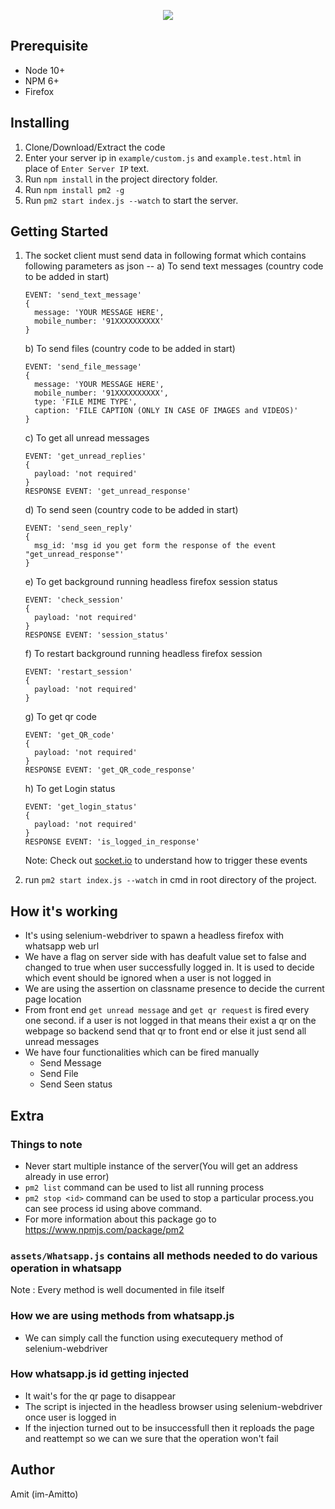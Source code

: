 <p align="center">
    <img src="https://encrypted-tbn0.gstatic.com/images?q=tbn:ANd9GcTSpkzb6HDiERinGs5C5RjWMYMndyHh0ZrUml7PwIHDaxdRxgdK">
</p>

## Prerequisite

- Node 10+
- NPM 6+
- Firefox

## Installing

1.  Clone/Download/Extract the code
2.  Enter your server ip in `example/custom.js` and `example.test.html` in place of `Enter Server IP` text.
3.  Run `npm install` in the project directory folder.
4.  Run `npm install pm2 -g`
5.  Run `pm2 start index.js --watch` to start the server.

## Getting Started

1.  The socket client must send data in following format which contains following parameters as json --
    a) To send text messages (country code to be added in start)

    ```
    EVENT: 'send_text_message'
    {
      message: 'YOUR MESSAGE HERE',
      mobile_number: '91XXXXXXXXXX'
    }
    ```

    b) To send files (country code to be added in start)

    ```
    EVENT: 'send_file_message'
    {
      message: 'YOUR MESSAGE HERE',
      mobile_number: '91XXXXXXXXXX',
      type: 'FILE MIME TYPE',
      caption: 'FILE CAPTION (ONLY IN CASE OF IMAGES and VIDEOS)'
    }
    ```

    c) To get all unread messages

    ```
    EVENT: 'get_unread_replies'
    {
      payload: 'not required'
    }
    RESPONSE EVENT: 'get_unread_response'
    ```

    d) To send seen (country code to be added in start)

    ```
    EVENT: 'send_seen_reply'
    {
      msg_id: 'msg id you get form the response of the event "get_unread_response"'
    }
    ```

    e) To get background running headless firefox session status

    ```
    EVENT: 'check_session'
    {
      payload: 'not required'
    }
    RESPONSE EVENT: 'session_status'
    ```

    f) To restart background running headless firefox session

    ```
    EVENT: 'restart_session'
    {
      payload: 'not required'
    }
    ```

    g) To get qr code

    ```
    EVENT: 'get_QR_code'
    {
      payload: 'not required'
    }
    RESPONSE EVENT: 'get_QR_code_response'
    ```

    h) To get Login status

    ```
    EVENT: 'get_login_status'
    {
      payload: 'not required'
    }
    RESPONSE EVENT: 'is_logged_in_response'
    ```

    Note: Check out [socket.io](https://socket.io/) to understand how to trigger these events

2.  run `pm2 start index.js --watch` in cmd in root directory of the project.

## How it's working

- It's using selenium-webdriver to spawn a headless firefox with whatsapp web url
- We have a flag on server side with has deafult value set to false and changed to true when user successfully logged in. It is used to decide which event should be ignored when a user is not logged in
- We are using the assertion on classname presence to decide the current page location
- From front end `get unread message` and `get qr request` is fired every one second. if a user is not logged in that means their exist a qr on the webpage so backend send that qr to front end or else it just send all unread messages
- We have four functionalities which can be fired manually
  - Send Message
  - Send File
  - Send Seen status

## Extra

### Things to note

- Never start multiple instance of the server(You will get an address already in use error)
- `pm2 list` command can be used to list all running process
- `pm2 stop <id>` command can be used to stop a particular process.you can see process id using above command.
- For more information about this package go to https://www.npmjs.com/package/pm2

### `assets/Whatsapp.js` contains all methods needed to do various operation in whatsapp

Note : Every method is well documented in file itself

### How we are using methods from whatsapp.js

- We can simply call the function using executequery method of selenium-webdriver

### How whatsapp.js id getting injected

- It wait's for the qr page to disappear
- The script is injected in the headless browser using selenium-webdriver once user is logged in
- If the injection turned out to be insuccessfull then it reploads the page and reattempt so we can we sure that the operation won't fail

## Author

Amit (im-Amitto)
